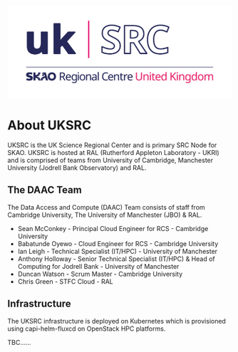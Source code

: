 ![Local Image](images/SKAO_ukSRC_logofiles/SKAO_ukSRC_logo/SKAO_ukSRC_logo_colour_rgb.png)

# About UKSRC

UKSRC is the UK Science Regional Center and is primary SRC Node for SKAO. UKSRC is hosted at RAL (Rutherford Appleton Laboratory - UKRI) and is comprised of teams from University of Cambridge, Manchester University (Jodrell Bank Observatory) and RAL.

## The DAAC Team

The Data Access and Compute (DAAC) Team consists of staff from Cambridge University, The University of Manchester (JBO) & RAL.

* Sean McConkey - Principal Cloud Engineer for RCS - Cambridge University
* Babatunde Oyewo - Cloud Engineer for RCS - Cambridge University
* Ian Leigh - Technical Specialist (IT/HPC) - University of Manchester
* Anthony Holloway - Senior Technical Specialist (IT/HPC) & Head of Computing for Jodrell Bank - University of Manchester
* Duncan Watson - Scrum Master  - Cambridge University
* Chris Green - STFC Cloud - RAL


## Infrastructure

The UKSRC infrastructure is deployed on Kubernetes which is provisioned using capi-helm-fluxcd on OpenStack HPC platforms.

TBC......